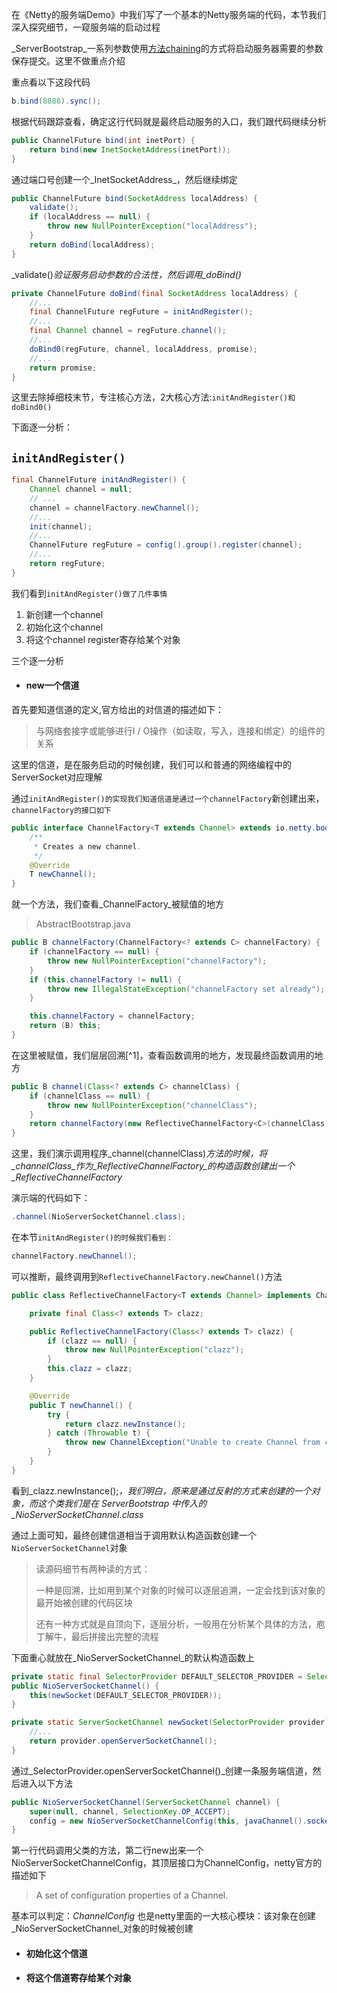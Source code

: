 在《Netty的服务端Demo》中我们写了一个基本的Netty服务端的代码，本节我们深入探究细节，一窥服务端的启动过程

_ServerBootstrap_一系列参数使用[方法chaining](https://en.wikipedia.org/wiki/Method_chaining#Java)的方式将启动服务器需要的参数保存提交。这里不做重点介绍

重点看以下这段代码

```java
b.bind(8888).sync();
```

根据代码跟踪查看，确定这行代码就是最终启动服务的入口，我们跟代码继续分析

```java
public ChannelFuture bind(int inetPort) {
    return bind(new InetSocketAddress(inetPort));
}
```

通过端口号创建一个_InetSocketAddress_，然后继续绑定

```java
public ChannelFuture bind(SocketAddress localAddress) {
    validate();
    if (localAddress == null) {
        throw new NullPointerException("localAddress");
    }
    return doBind(localAddress);
}
```

_validate\(\)_验证服务启动参数的合法性，然后调用_doBind\(\)_

```java
private ChannelFuture doBind(final SocketAddress localAddress) {
    //...
    final ChannelFuture regFuture = initAndRegister();
    //...
    final Channel channel = regFuture.channel();
    //...
    doBind0(regFuture, channel, localAddress, promise);
    //...
    return promise;
}
```

这里去除掉细枝末节，专注核心方法，2大核心方法:`initAndRegister()和doBind0()`

下面逐一分析：

## `initAndRegister()`

```java
final ChannelFuture initAndRegister() {
    Channel channel = null;
    // ...
    channel = channelFactory.newChannel();
    //...
    init(channel);
    //...
    ChannelFuture regFuture = config().group().register(channel);
    //...
    return regFuture;
}
```

我们看到`initAndRegister()做了几件事情`

1. 新创建一个channel
2. 初始化这个channel
3. 将这个channel register寄存给某个对象

三个逐一分析

* #### new一个信道

首先要知道信道的定义,官方给出的对信道的描述如下：

> 与网络套接字或能够进行I / O操作（如读取，写入，连接和绑定）的组件的关系

这里的信道，是在服务启动的时候创建，我们可以和普通的网络编程中的ServerSocket对应理解

通过`initAndRegister()的实现我们知道信道是通过一个channelFactory`新创建出来，`channelFactory的接口如下`

```java
public interface ChannelFactory<T extends Channel> extends io.netty.bootstrap.ChannelFactory<T> {
    /**
     * Creates a new channel.
     */
    @Override
    T newChannel();
}
```

就一个方法，我们查看_ChannelFactory_被赋值的地方

> AbstractBootstrap.java

```java
public B channelFactory(ChannelFactory<? extends C> channelFactory) {
    if (channelFactory == null) {
        throw new NullPointerException("channelFactory");
    }
    if (this.channelFactory != null) {
        throw new IllegalStateException("channelFactory set already");
    }

    this.channelFactory = channelFactory;
    return (B) this;
}
```

在这里被赋值，我们层层回溯[^1]，查看函数调用的地方，发现最终函数调用的地方

```java
public B channel(Class<? extends C> channelClass) {
    if (channelClass == null) {
        throw new NullPointerException("channelClass");
    }
    return channelFactory(new ReflectiveChannelFactory<C>(channelClass));
}
```

这里，我们演示调用程序_channel\(channelClass\)_方法的时候，将_channelClass_作为_ReflectiveChannelFactory_的构造函数创建出一个_ReflectiveChannelFactory_

演示端的代码如下：

```java
.channel(NioServerSocketChannel.class);
```

在本节`initAndRegister()的时候我们看到：`

```java
channelFactory.newChannel();
```

可以推断，最终调用到`ReflectiveChannelFactory.newChannel()`方法

```java
public class ReflectiveChannelFactory<T extends Channel> implements ChannelFactory<T> {

    private final Class<? extends T> clazz;

    public ReflectiveChannelFactory(Class<? extends T> clazz) {
        if (clazz == null) {
            throw new NullPointerException("clazz");
        }
        this.clazz = clazz;
    }

    @Override
    public T newChannel() {
        try {
            return clazz.newInstance();
        } catch (Throwable t) {
            throw new ChannelException("Unable to create Channel from class " + clazz, t);
        }
    }
}
```

看到_clazz.newInstance\(\);_，我们明白，原来是通过反射的方式来创建的一个对象，而这个类我们是在 _ServerBootstrap_ 中传入的_NioServerSocketChannel.class_

通过上面可知，最终创建信道相当于调用默认构造函数创建一个`NioServerSocketChannel`对象

> 读源码细节有两种读的方式：
>
> 一种是回溯，比如用到某个对象的时候可以逐层追溯，一定会找到该对象的最开始被创建的代码区块
>
> 还有一种方式就是自顶向下，逐层分析，一般用在分析某个具体的方法，庖丁解牛，最后拼接出完整的流程

下面重心就放在_NioServerSocketChannel_的默认构造函数上

```java
private static final SelectorProvider DEFAULT_SELECTOR_PROVIDER = SelectorProvider.provider();
public NioServerSocketChannel() {
    this(newSocket(DEFAULT_SELECTOR_PROVIDER));
}
```

```java
private static ServerSocketChannel newSocket(SelectorProvider provider) {
    //...
    return provider.openServerSocketChannel();
}
```

通过_SelectorProvider.openServerSocketChannel\(\)_创建一条服务端信道，然后进入以下方法

```java
public NioServerSocketChannel(ServerSocketChannel channel) {
    super(null, channel, SelectionKey.OP_ACCEPT);
    config = new NioServerSocketChannelConfig(this, javaChannel().socket());
}
```

第一行代码调用父类的方法，第二行new出来一个NioServerSocketChannelConfig，其顶层接口为ChannelConfig，netty官方的描述如下

> A set of configuration properties of a Channel.

基本可以判定：_ChannelConfig_ 也是netty里面的一大核心模块：该对象在创建_NioServerSocketChannel_对象的时候被创建



* #### 初始化这个信道
* #### 将这个信道寄存给某个对象



